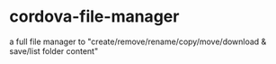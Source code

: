 # cordova-file-manager
a full file manager to "create/remove/rename/copy/move/download &amp; save/list folder content"
